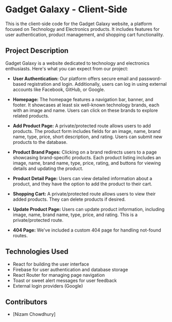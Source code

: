 # Gadget Galaxy - Client-Side

This is the client-side code for the Gadget Galaxy website, a platform focused on Technology and Electronics products. It includes features for user authentication, product management, and shopping cart functionality.

## Project Description

Gadget Galaxy is a website dedicated to technology and electronics enthusiasts. Here's what you can expect from our project:

- **User Authentication:** Our platform offers secure email and password-based registration and login. Additionally, users can log in using external accounts like Facebook, GitHub, or Google.

- **Homepage:** The homepage features a navigation bar, banner, and footer. It showcases at least six well-known technology brands, each with an image and name. Users can click on these brands to explore related products.

- **Add Product Page:** A private/protected route allows users to add products. The product form includes fields for an image, name, brand name, type, price, short description, and rating. Users can submit new products to the database.

- **Product Brand Pages:** Clicking on a brand redirects users to a page showcasing brand-specific products. Each product listing includes an image, name, brand name, type, price, rating, and buttons for viewing details and updating the product.

- **Product Detail Page:** Users can view detailed information about a product, and they have the option to add the product to their cart.

- **Shopping Cart:** A private/protected route allows users to view their added products. They can delete products if desired.

- **Update Product Page:** Users can update product information, including image, name, brand name, type, price, and rating. This is a private/protected route.

- **404 Page:** We've included a custom 404 page for handling not-found routes.

## Technologies Used

- React for building the user interface
- Firebase for user authentication and database storage
- React Router for managing page navigation
- Toast or sweet alert messages for user feedback
- External login providers (Google)



## Contributors

- [Nizam Chowdhury]


